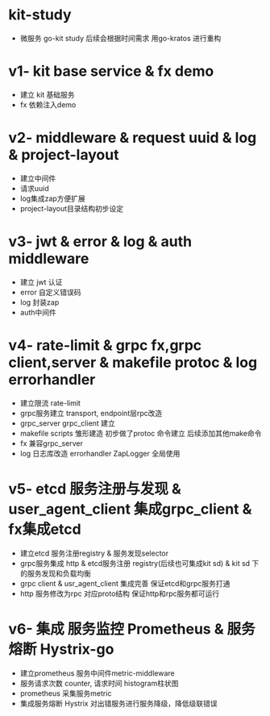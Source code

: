 # kit-study
- 微服务 go-kit study 后续会根据时间需求 用go-kratos 进行重构

# v1- kit base service & fx demo
- 建立 kit 基础服务
- fx 依赖注入demo

# v2- middleware & request uuid & log & project-layout
- 建立中间件 
- 请求uuid 
- log集成zap方便扩展 
- project-layout目录结构初步设定

# v3- jwt & error & log & auth middleware
- 建立 jwt 认证
- error 自定义错误码
- log 封装zap
- auth中间件

# v4- rate-limit & grpc fx,grpc client,server & makefile protoc & log errorhandler 
- 建立限流 rate-limit
- grpc服务建立 transport, endpoint层rpc改造
- grpc_server grpc_client 建立
- makefile scripts 雏形建造 初步做了protoc 命令建立 后续添加其他make命令
- fx 兼容grpc_server
- log 日志库改造 errorhandler ZapLogger 全局使用

# v5- etcd 服务注册与发现 & user_agent_client 集成grpc_client & fx集成etcd
- 建立etcd 服务注册registry & 服务发现selector
- grpc服务集成 http & etcd服务注册 registry(后续也可集成kit sd) & kit sd 下的服务发现和负载均衡
- grpc client & usr_agent_client 集成完善 保证etcd和grpc服务打通
- http 服务修改为rpc 对应proto结构 保证http和rpc服务都可运行

# v6- 集成 服务监控 Prometheus & 服务熔断 Hystrix-go
- 建立prometheus 服务中间件metric-middleware
- 服务请求次数 counter, 请求时间 histogram柱状图
- prometheus 采集服务metric
- 集成服务熔断 Hystrix 对出错服务进行服务降级，降低级联错误